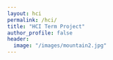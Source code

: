```yaml
---
layout: hci
permalink: /hci/
title: "HCI Term Project"
author_profile: false
header: 
  image: "/images/mountain2.jpg"
---
```


